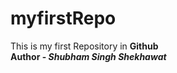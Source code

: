 # myfirstRepo
This is my first Repository in <b>Github<b><br>
Author -<i> Shubham Singh Shekhawat<i>
